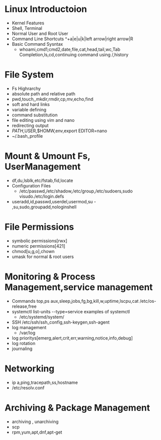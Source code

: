 # Linux Introductoion
- Kernel Features
- Shell, Terminal
- Normal User and Root User
- Command Line Shortcuts
  ^+a|e|u|k|left arrow|right arrow|R
- Basic Command Sysntax
  - whoami,cmd1;cmd2,date,file,cat,head,tail,wc,Tab Completion,ls,cd,continuing command using /,history

# File System
- Fs Highrarchy
- absolute path and relative path
- pwd,touch,,mkdir,rmdir,cp,mv,echo,find
- soft and hard links
- variable defining
- command substitution
- file editing using vim and nano
- redirecting output
- $PATH,$USER,$HOMW,env,export EDITOR=nano
- ~/.bash_profile

# Mount & Umount Fs, UserManagement
- df,du,lsblk,etc/fstab,fid,locate
- Configuration Files
  - /etc/passwd,/etc/shadow,/etc/group,/etc/sudoers,sudo visudo./etc/login.defs
- useradd,id,passwd,userdel,usermod,su - ,su,sudo,groupadd,nologinshell

# File Permissions
- symbolic permissions[rwx]
- numeric permissions[421]
- chmod[u,g,o],chown
- umask for normal & root users

# Monitoring & Process Management,service management
- Commands
  top,ps aux,sleep,jobs,fg,bg,kill,w,uptime,lscpu,cat /etc/os-release,free
- systemctl list-units --type=service examples of systemctl
  - /etc/systemd/system/
- SSH /etc/ssh/ssh_config,ssh-keygen,ssh-agent
- log management
  - /var/log
- log prioritys[emerg,alert,crit,err,warning,notice,info,debug]
- log rotation
- journaling

# Networking
- ip a,ping,tracepath,ss,hostname
- /etc/resolv.conf

# Archiving & Package Management
- archiving , unarchiving 
- scp
- rpm,yum,apt,dnf,apt-get